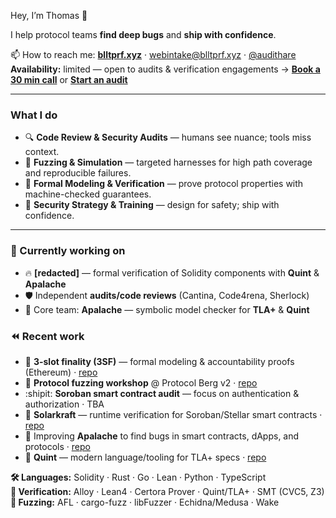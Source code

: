 Hey, I’m Thomas 👋

I help protocol teams **find deep bugs** and **ship with confidence**.

📫 How to reach me: **[blltprf.xyz](https://blltprf.xyz)** · webintake@blltprf.xyz · [@audithare](https://t.me/audithare)  
**Availability:** limited — open to audits & verification engagements → **[Book a 30 min call](https://calendly.com/thpani/30min)** or **[Start an audit](https://tally.so/r/3xgaWJ)**

---

### What I do
- 🔍 **Code Review & Security Audits** — humans see nuance; tools miss context.
- 🧪 **Fuzzing & Simulation** — targeted harnesses for high path coverage and reproducible failures.
- 📐 **Formal Modeling & Verification** — prove protocol properties with machine-checked guarantees.
- 🧭 **Security Strategy & Training** — design for safety; ship with confidence.

---

### 🚂 Currently working on
- 🔥 **[redacted]** — formal verification of Solidity components with **Quint** & **Apalache**
- 🛡️ Independent **audits/code reviews** (Cantina, Code4rena, Sherlock)
- 💙 Core team: **Apalache** — symbolic model checker for **TLA+** & **Quint**

### ⏪ Recent work
- 🍩 **3-slot finality (3SF)** — formal modeling & accountability proofs (Ethereum) · [repo](https://github.com/freespek/ssf-mc)
- 🧪 **Protocol fuzzing workshop** @ Protocol Berg v2 · [repo](https://github.com/thpani/fuzz-pb25)
- :shipit: **Soroban smart contract audit** — focus on authentication & authorization  · TBA 
- 🌟 **Solarkraft** — runtime verification for Soroban/Stellar smart contracts · [repo](https://github.com/freespek/solarkraft)
- 🎠 Improving **Apalache** to find bugs in smart contracts, dApps, and protocols · [repo](https://github.com/apalache-mc/apalache)
- 🍭 **Quint** — modern language/tooling for TLA+ specs · [repo](https://github.com/informalsystems/quint)

**🛠️ Languages:** Solidity · Rust · Go · Lean · Python · TypeScript  
**📐 Verification:** Alloy · Lean4 · Certora Prover · Quint/TLA+ · SMT (CVC5, Z3)  
**🧪 Fuzzing:** AFL · cargo-fuzz · libFuzzer · Echidna/Medusa · Wake
